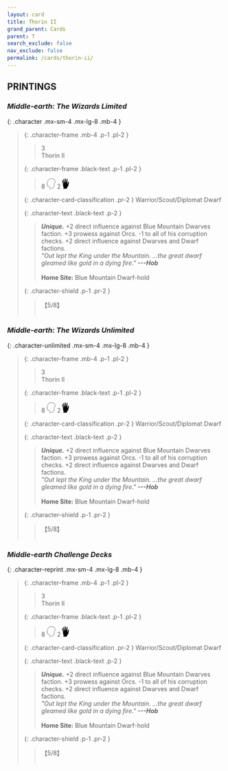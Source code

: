 ```yaml
---
layout: card
title: Thorin II
grand_parent: Cards
parent: T
search_exclude: false
nav_exclude: false
permalink: /cards/thorin-ii/
---
```


## PRINTINGS


### _Middle-earth: The Wizards Limited_

{: .character .mx-sm-4 .mx-lg-8 .mb-4 }
> {: .character-frame .mb-4 .p-1 .pl-2 }
> > <div class="card-mp">3</div>
> > <div class="character-card-name">Thorin II</div>
>
> {: .character-frame .black-text .p-1 .pl-2 }
> > 8 ![](/assets/images/mind.svg) 2![](/assets/images/di.svg)
>
> {: .character-card-classification .pr-2 }
> Warrior/Scout/Diplomat Dwarf
>
> {: .character-text .black-text .p-2 }
> > _**Unique.**_ +2 direct influence against Blue Mountain Dwarves faction. +3 prowess against Orcs. -1 to all of his corruption checks. +2 direct influence against Dwarves and Dwarf factions. <br>_"Out lept the King under the Mountain. ...the great dwarf gleamed like gold in a dying fire."_ ***---&#65279;Hob***  <br><br>**Home Site:** Blue Mountain Dwarf-hold 
>
> {: .character-shield .p-1 .pr-2 }
> > <div class="card-shield">【5/8】</div>
> > <div class="card-corruption">&nbsp;</div>

### _Middle-earth: The Wizards Unlimited_

{: .character-unlimited .mx-sm-4 .mx-lg-8 .mb-4 }
> {: .character-frame .mb-4 .p-1 .pl-2 }
> > <div class="card-mp">3</div>
> > <div class="character-card-name">Thorin II</div>
>
> {: .character-frame .black-text .p-1 .pl-2 }
> > 8 ![](/assets/images/mind.svg) 2![](/assets/images/di.svg)
>
> {: .character-card-classification .pr-2 }
> Warrior/Scout/Diplomat Dwarf
>
> {: .character-text .black-text .p-2 }
> > _**Unique.**_ +2 direct influence against Blue Mountain Dwarves faction. +3 prowess against Orcs. -1 to all of his corruption checks. +2 direct influence against Dwarves and Dwarf factions. <br>_"Out lept the King under the Mountain. ...the great dwarf gleamed like gold in a dying fire."_ ***---&#65279;Hob***  <br><br>**Home Site:** Blue Mountain Dwarf-hold 
>
> {: .character-shield .p-1 .pr-2 }
> > <div class="card-shield">【5/8】</div>
> > <div class="card-corruption">&nbsp;</div>

### _Middle-earth Challenge Decks_

{: .character-reprint .mx-sm-4 .mx-lg-8 .mb-4 }
> {: .character-frame .mb-4 .p-1 .pl-2 }
> > <div class="card-mp">3</div>
> > <div class="character-card-name">Thorin II</div>
>
> {: .character-frame .black-text .p-1 .pl-2 }
> > 8 ![](/assets/images/mind.svg) 2![](/assets/images/di.svg)
>
> {: .character-card-classification .pr-2 }
> Warrior/Scout/Diplomat Dwarf
>
> {: .character-text .black-text .p-2 }
> > _**Unique.**_ +2 direct influence against Blue Mountain Dwarves faction. +3 prowess against Orcs. -1 to all of his corruption checks. +2 direct influence against Dwarves and Dwarf factions. <br>_"Out lept the King under the Mountain. ...the great dwarf gleamed like gold in a dying fire."_ ***---&#65279;Hob***  <br><br>**Home Site:** Blue Mountain Dwarf-hold 
>
> {: .character-shield .p-1 .pr-2 }
> > <div class="card-shield">【5/8】</div>
> > <div class="card-corruption">&nbsp;</div>
